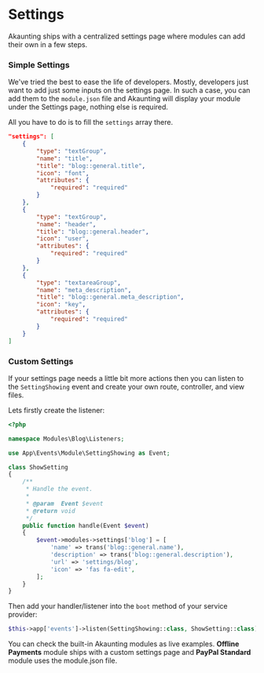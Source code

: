 Settings
========

Akaunting ships with a centralized settings page where modules can add their own in a few steps.

### Simple Settings

We've tried the best to ease the life of developers. Mostly, developers just want to add just some inputs on the settings page. In such a case, you can add them to the `module.json` file and Akaunting will display your module under the Settings page, nothing else is required.

All you have to do is to fill the `settings` array there.

```json
"settings": [
    {
        "type": "textGroup",
        "name": "title",
        "title": "blog::general.title",
        "icon": "font",
        "attributes": {
            "required": "required"
        }
    },
    {
        "type": "textGroup",
        "name": "header",
        "title": "blog::general.header",
        "icon": "user",
        "attributes": {
            "required": "required"
        }
    },
    {
        "type": "textareaGroup",
        "name": "meta_description",
        "title": "blog::general.meta_description",
        "icon": "key",
        "attributes": {
            "required": "required"
        }
    }
]
```

### Custom Settings

If your settings page needs a little bit more actions then you can listen to the `SettingShowing` event and create your own route, controller, and view files.

Lets firstly create the listener:

```php
<?php

namespace Modules\Blog\Listeners;

use App\Events\Module\SettingShowing as Event;

class ShowSetting
{
    /**
     * Handle the event.
     *
     * @param  Event $event
     * @return void
     */
    public function handle(Event $event)
    {
        $event->modules->settings['blog'] = [
            'name' => trans('blog::general.name'),
            'description' => trans('blog::general.description'),
            'url' => 'settings/blog',
            'icon' => 'fas fa-edit',
        ];
    }
}
```

Then add your handler/listener into the `boot` method of your service provider:

```php
$this->app['events']->listen(SettingShowing::class, ShowSetting::class);
```

You can check the built-in Akaunting modules as live examples. **Offline Payments** module ships with a custom settings page and **PayPal Standard** module uses the module.json file.
